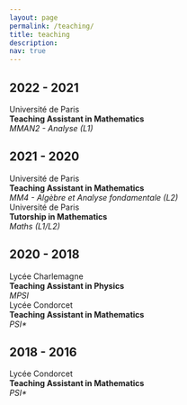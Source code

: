 ```yaml
---
layout: page
permalink: /teaching/
title: teaching
description:
nav: true
---
```


<!-- #2022 -->
<div class="publications">
    <h2 class="year">2022 - 2021</h2>
        <div class="row">
            <div class="col-sm-3 abbr">
                Université de Paris
            </div>
            <div class="col-sm-8">
                <div class="title"><b>Teaching Assistant in Mathematics</b></div>
                <em>MMAN2 - Analyse (L1)</em>
            </div>
        </div>
</div>

<!-- #2021 -->
<div class="publications">
    <h2 class="year">2021 - 2020</h2>
        <div class="row">
            <div class="col-sm-3 abbr">
                Université de Paris
            </div>
            <div class="col-sm-8">
                <div class="title"><b>Teaching Assistant in Mathematics</b></div>
                <em>MM4 - Algèbre et Analyse fondamentale (L2)</em>
            </div>
        </div>
</div>
<div class="publications">
        <div class="row">
            <div class="col-sm-3 abbr">
                Université de Paris
            </div>
            <div class="col-sm-8">
                <div class="title"><b>Tutorship in Mathematics</b></div>
               <em>Maths (L1/L2)</em>
            </div>
        </div>
</div>

<!-- #before 2020 -->
<div class="publications">
    <h2 class="year">2020 - 2018</h2>
        <div class="row">
            <div class="col-sm-3 abbr">
                Lycée Charlemagne
            </div>
            <div class="col-sm-8">
                <div class="title"><b>Teaching Assistant in Physics</b></div>
                <em>MPSI</em>
            </div>
        </div>
</div>
<div class="publications">
        <div class="row">
            <div class="col-sm-3 abbr">
                Lycée Condorcet
            </div>
            <div class="col-sm-8">
                <div class="title"><b>Teaching Assistant in Mathematics</b></div>
                <em>PSI*</em>
            </div>
        </div>
</div>
<div class="publications">
    <h2 class="year">2018 - 2016</h2>
        <div class="row">
            <div class="col-sm-3 abbr">
                Lycée Condorcet
            </div>
            <div class="col-sm-8">
                <div class="title"><b>Teaching Assistant in Mathematics</b></div>
                <em>PSI*</em>
            </div>
        </div>
</div>